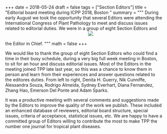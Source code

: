 +++
date = 2018-05-24
draft = false
tags = ["Section Editors"]
title = "Editorial board meeting during ICPP 2018, Boston "
summary = """
During early August we took the opportunity that several Editors were attending the International Congress of Plant Pathology to meet and discuss issues related to editorial duties. We were in a group of eight Section Editors and the Editor in Chief. 
"""
math = false
+++ 
<img src = "/img/posts/editors-pic-icpp2018.jpg" style = "margin-bottom:30px">

We would like to thank the group of eight Section Editors who could find a time in their busy schedule, during a very big full week meeting in Boston, to sit for an hour and discuss editorial issues. Most of the Editors in the meeting joined TPP late last year, so this was a chance to know them in person and learn from their experiences and answer questions related to the editores duties. From left to right, Denita H. Guerry, Nik Cunniffe, Alessandra Souza, Rodrigo Almeida, Sydney Everhart, Diana Fernandez, Zhang Hao, Emerson Del Ponte and Adam Sparks. 

It was a productive meeting with several comments and suggestions made by the Editors to improve the quality of the work we publish. These included an enhanced database of reviewers, editorial board structure, special issues, criteria of acceptance, statistical issues, etc. We are happy to have a committed group of Editors  willing to contribute the most to make TPP the number one journal for tropical plant diseases.







